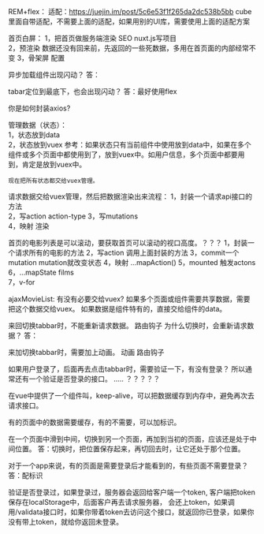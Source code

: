 REM+flex：
    适配：https://juejin.im/post/5c6e53f1f265da2dc538b5bb
    cube里面自带适配，不需要上面的适配，如果用别的UI库，需要使用上面的适配方案

首页白屏：
    1，把首页做服务端渲染  SEO   nuxt.js写项目   
    2，预渲染 数据还没有回来前，先返回的一些死数据，多用在首页面的内部经常不变
    3，骨架屏  配置   

异步加载组件出现闪动？
    答：

tabar定位到最底下，也会出现闪动？
    答：最好使用flex

你是如何封装axios? 

管理数据（状态）：  
    1，状态放到data  
    2，状态放到vuex 
    参考：如果状态只有当前组件中使用放到data中，如果在多个组件或多个页面中都使用到了，放到vuex中。如用户信息，多个页面中都要用到，肯定是放到vuex中。

    现在把所有状态都交给vuex管理。

请求数据交给vuex管理，然后把数据渲染出来流程：
    1，封装一个请求api接口的方法  
    2，写action    action-type
    3，写mutations   
    4，映射  渲染
    
首页的电影列表是可以滚动，要获取首页可以滚动的视口高度。？？？ 
    1，封装一个请求所有的电影的方法
    2，写action  调用上面封装的方法 
    3，commit一个mutation   mutation就改变状态
    4，映射  ...mapAction() 
    5，mounted  触发actons  
    6，...mapState  films  
    7，v-for 


ajaxMovieList: 有没有必要交给vuex?
如果多个页面或组件需要共享数据，需要把这个数据交给vuex。
如果数据是组件特有的，直接交给组件的data。

来回切换tabbar时，不能重新请求数据。
    路由钩子
    为什么切换时，会重新请求数据？ 答：

来加切换tabbar时，需要加上动画。
    动画 
    路由钩子

如果用户登录了，后面再去点击tabbar时，需要验证一下，有没有登录？  所以通常还有一个验证是否登录的接口。  .....  ？？？？？

在vue中提供了一个组件叫，keep-alive，可以把数据缓存到内存中，避免再次去请求接口。

有的页面中的数据需要缓存，有的不需要，可以加标识。

在一个页面中滑到中间，切换到另一个页面，再加到当初的页面，应该还是处于中间位置。
答：切换时，把位置保存起来，再切回去时，让它还处于那个位置。

对于一个app来说，有的页面是需要登录后才能看到的，有些页面不需要登录？
答：配标识

验证是否登录过，如果登录过，服务器会返回给客户端一个token,
客户端把token保存在localStorage中，后面客户再去请求服务器，
会还上token，如果调用/validata接口时，如果你带着token去访问这个接口，就返回你已登录，如果你没有带上token，就给你返回未登录。











